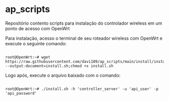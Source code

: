 # ap_scripts
Repositório contento scripts para instalação do controlador wireless em um ponto de acesso com OpenWrt

Para instalação, acesso o terminal de seu roteador wireless com OpenWrt e execute o seguinte comando:

```console

root@OpenWrt:~# wget https://raw.githubusercontent.com/davi109/ap_scripts/main/install/install.sh --output-document=install.sh;chmod +x install.sh

```

Logo após, execute o arquivo baixado com o comando:

```console

root@OpenWrt:~# ./install.sh -h 'controller_server' -u 'api_user' -p 'api_password'

```

